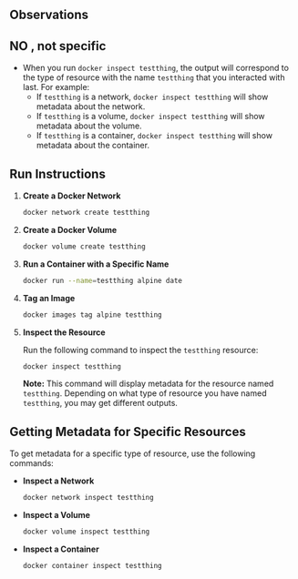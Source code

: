 ## Observations
## NO , not specific
- When you run `docker inspect testthing`, the output will correspond to the type of resource with the name `testthing` that you interacted with last. For example:
  - If `testthing` is a network, `docker inspect testthing` will show metadata about the network.
  - If `testthing` is a volume, `docker inspect testthing` will show metadata about the volume.
  - If `testthing` is a container, `docker inspect testthing` will show metadata about the container.

## Run Instructions

1. **Create a Docker Network**

   ```bash
   docker network create testthing
   ```

2. **Create a Docker Volume**

   ```bash
   docker volume create testthing
   ```

3. **Run a Container with a Specific Name**

   ```bash
   docker run --name=testthing alpine date
   ```

4. **Tag an Image**

   ```bash
   docker images tag alpine testthing
   ```

5. **Inspect the Resource**

   Run the following command to inspect the `testthing` resource:

   ```bash
   docker inspect testthing
   ```

   **Note:** This command will display metadata for the resource named `testthing`. Depending on what type of resource you have named `testthing`, you may get different outputs.



## Getting Metadata for Specific Resources

To get metadata for a specific type of resource, use the following commands:

- **Inspect a Network**

  ```bash
  docker network inspect testthing
  ```

- **Inspect a Volume**

  ```bash
  docker volume inspect testthing
  ```

- **Inspect a Container**

  ```bash
  docker container inspect testthing
  ```
